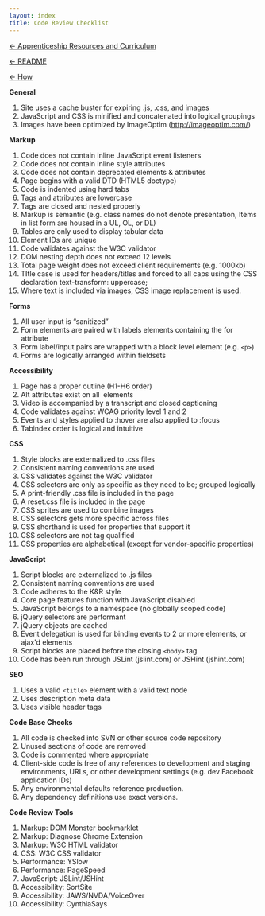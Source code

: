 ```yaml
---
layout: index
title: Code Review Checklist
---
```

[← Apprenticeship Resources and Curriculum](/apprenticeships)

[← README](/apprenticeships/README.html)

[← How](/apprenticeships/how.html)


**General**

  1. Site uses a cache buster for expiring .js, .css, and images
  2. JavaScript and CSS is minified and concatenated into logical groupings
  3. Images have been optimized by ImageOptim (http://imageoptim.com/)

**Markup**

  1. Code does not contain inline JavaScript event listeners
  2. Code does not contain inline style attributes
  3. Code does not contain deprecated elements & attributes
  4. Page begins with a valid DTD (HTML5 doctype)
  5. Code is indented using hard tabs
  6. Tags and attributes are lowercase
  7. Tags are closed and nested properly
  8. Markup is semantic (e.g. class names do not denote presentation, Items in list form are housed in a UL, OL, or DL)
  9. Tables are only used to display tabular data
  10. Element IDs are unique
  11. Code validates against the W3C validator
  12. DOM nesting depth does not exceed 12 levels
  13. Total page weight does not exceed client requirements (e.g. 1000kb)
  14. TItle case is used for headers/titles and forced to all caps using the CSS declaration text-transform: uppercase;
  15. Where text is included via images, CSS image replacement is used.

**Forms**

  1. All user input is “sanitized”
  2. Form elements are paired with labels elements containing the for attribute
  3. Form label/input pairs are wrapped with a block level element (e.g. `<p>`)
  4. Forms are logically arranged within fieldsets

**Accessibility**

  1. Page has a proper outline (H1-H6 order)
  2. Alt attributes exist on all <img> elements
  3. Video is accompanied by a transcript and closed captioning
  4. Code validates against WCAG priority level 1 and 2
  5. Events and styles applied to :hover are also applied to :focus
  6. Tabindex order is logical and intuitive

**CSS**

  1. Style blocks are externalized to .css files
  2. Consistent naming conventions are used
  3. CSS validates against the W3C validator
  4. CSS selectors are only as specific as they need to be; grouped logically
  5. A print-friendly .css file is included in the page
  6. A reset.css file is included in the page
  7. CSS sprites are used to combine images
  8. CSS selectors gets more specific across files
  9. CSS shorthand is used for properties that support it
  10. CSS selectors are not tag qualified
  11. CSS properties are alphabetical (except for vendor-specific properties)

**JavaScript**

  1. Script blocks are externalized to .js files
  2. Consistent naming conventions are used
  3. Code adheres to the K&R style
  4. Core page features function with JavaScript disabled
  5. JavaScript belongs to a namespace (no globally scoped code)
  6. jQuery selectors are performant
  7. jQuery objects are cached
  8. Event delegation is used for binding events to 2 or more elements, or ajax'd elements
  9. Script blocks are placed before the closing `<body>` tag
  10. Code has been run through JSLint (jslint.com) or JSHint (jshint.com)

**SEO**

  1. Uses a valid `<title>` element with a valid text node
  2. Uses description meta data
  3. Uses visible header tags

**Code Base Checks**

  1. All code is checked into SVN or other source code repository
  2. Unused sections of code are removed
  3. Code is commented where appropriate
  4. Client-side code is free of any references to development and staging environments, URLs, or other development settings (e.g. dev Facebook application IDs)
  5. Any environmental defaults reference production.
  6. Any dependency definitions use exact versions.

**Code Review Tools**

  1. Markup: DOM Monster bookmarklet
  2. Markup: Diagnose Chrome Extension
  3. Markup: W3C HTML validator
  4. CSS: W3C CSS validator
  5. Performance: YSlow
  6. Performance: PageSpeed
  7. JavaScript: JSLint/JSHint
  8. Accessibility: SortSite
  9. Accessibility: JAWS/NVDA/VoiceOver
  10. Accessibility: CynthiaSays
